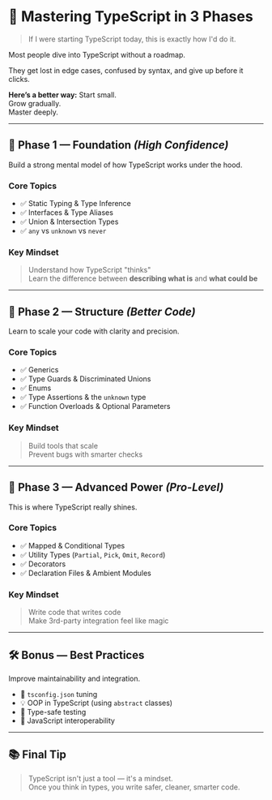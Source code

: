 # 🧠 Mastering TypeScript in 3 Phases

> If I were starting TypeScript today, this is exactly how I'd do it.

Most people dive into TypeScript without a roadmap.

They get lost in edge cases, confused by syntax, and give up before it clicks.

**Here’s a better way:**
Start small.  
Grow gradually.  
Master deeply.

---

## 📌 Phase 1 — Foundation _(High Confidence)_

Build a strong mental model of how TypeScript works under the hood.

### Core Topics
- ✅ Static Typing & Type Inference  
- ✅ Interfaces & Type Aliases  
- ✅ Union & Intersection Types  
- ✅ `any` vs `unknown` vs `never`

### Key Mindset
> Understand how TypeScript "thinks"  
> Learn the difference between **describing what is** and **what could be**

---

## 🧱 Phase 2 — Structure _(Better Code)_

Learn to scale your code with clarity and precision.

### Core Topics
- ✅ Generics  
- ✅ Type Guards & Discriminated Unions  
- ✅ Enums  
- ✅ Type Assertions & the `unknown` type  
- ✅ Function Overloads & Optional Parameters

### Key Mindset
> Build tools that scale  
> Prevent bugs with smarter checks

---

## 🚀 Phase 3 — Advanced Power _(Pro-Level)_

This is where TypeScript really shines.

### Core Topics
- ✅ Mapped & Conditional Types  
- ✅ Utility Types (`Partial`, `Pick`, `Omit`, `Record`)  
- ✅ Decorators  
- ✅ Declaration Files & Ambient Modules

### Key Mindset
> Write code that writes code  
> Make 3rd-party integration feel like magic

---

## 🛠️ Bonus — Best Practices

Improve maintainability and integration.

- 🎯 `tsconfig.json` tuning  
- 💡 OOP in TypeScript (using `abstract` classes)  
- 🧪 Type-safe testing  
- 🔄 JavaScript interoperability

---

## 📚 Final Tip

> TypeScript isn't just a tool — it's a mindset.  
> Once you think in types, you write safer, cleaner, smarter code.

